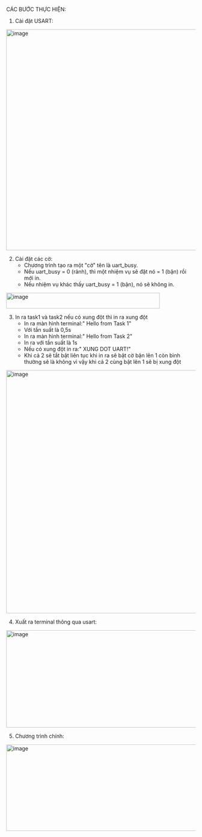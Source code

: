CÁC BƯỚC THỰC HIỆN:
1. Cài đặt USART:

<img width="1020" height="588" alt="image" src="https://github.com/user-attachments/assets/e0172098-e36d-4ee6-ae77-d3ac6652f296" />

2. Cài đặt các cờ:
   - Chương trình tạo ra một "cờ" tên là uart_busy.
   - Nếu uart_busy = 0 (rảnh), thì một nhiệm vụ sẽ đặt nó = 1 (bận) rồi mới in.
   - Nếu nhiệm vụ khác thấy uart_busy = 1 (bận), nó sẽ không in.
  
<img width="408" height="42" alt="image" src="https://github.com/user-attachments/assets/e3735cf8-c960-4dc5-ace8-35d6e4224e50" />

3. In ra task1 và task2 nếu có xung đột thì in ra xung đột
   - In ra màn hình terminal:"  Hello from Task 1"
   - Với tần suất là 0,5s
   - In ra màn hình terminal:"  Hello from Task 2"
   - In ra với tần suất là 1s
   - Nếu có xung đột in ra:" XUNG DOT UART!"
   - Khi cả 2 sẽ tắt bật liên tục khi in ra sẽ bật cờ bận lên 1 còn bình thường sẽ là không vì vậy khi cả 2 cùng bật lên 1 sẽ bị xung đột

<img width="739" height="647" alt="image" src="https://github.com/user-attachments/assets/a31ccec8-1676-4f44-a4a8-90684d134958" />

4. Xuất ra terminal thông qua usart:

<img width="710" height="259" alt="image" src="https://github.com/user-attachments/assets/8c106607-7dc9-4553-9ad5-3bba0422f96e" />

5. Chương trình chính:

<img width="571" height="230" alt="image" src="https://github.com/user-attachments/assets/1b2a2992-3a0a-47dc-a9e1-ed4f04b99ce2" />

